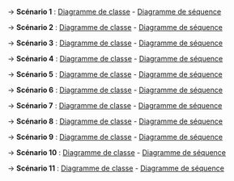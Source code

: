 ->  **Scénario 1** : [Diagramme de classe](Scénario1_classe.md) - [Diagramme de séquence](Scenario1_sqn.md)

->  **Scénario 2** : [Diagramme de classe](Scénario2_classe.md) - [Diagramme de séquence](Scenario1_sqn.md)

->  **Scénario 3** : [Diagramme de classe](Scénario3_classe.md) - [Diagramme de séquence](Scenario1_sqn.md)

->  **Scénario 4** : [Diagramme de classe](Scénario4_classe.md) - [Diagramme de séquence](Scenario1_sqn.md)

->  **Scénario 5** : [Diagramme de classe](Scénario5_classe.md) - [Diagramme de séquence](Scenario1_sqn.md)

->  **Scénario 6** : [Diagramme de classe](Scénario6_classe.md) - [Diagramme de séquence](Scenario1_sqn.md)

->  **Scénario 7** : [Diagramme de classe](Scénario7_classe.md) - [Diagramme de séquence](Scenario1_sqn.md)

->  **Scénario 8** : [Diagramme de classe](Scénario8_classe.md) - [Diagramme de séquence](Scenario1_sqn.md)

->  **Scénario 9** : [Diagramme de classe](Scénario9_classe.md) - [Diagramme de séquence](Scenario1_sqn.md)

->  **Scénario 10** : [Diagramme de classe](Scénario10_classe.md) - [Diagramme de séquence](Scenario1_sqn.md)

->  **Scénario 11** : [Diagramme de classe](Scénario11_classe.md) - [Diagramme de séquence](Scenario1_sqn.md)

